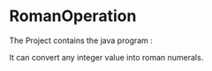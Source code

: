 # RomanOperation

The Project contains the java program : 

It can convert any integer value into roman numerals.
